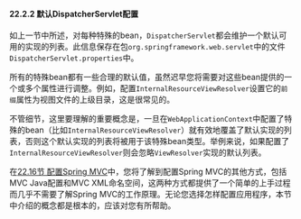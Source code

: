 #### 22.2.2 默认DispatcherServlet配置

如上一节中所述，对每种特殊的bean，`DispatcherServlet`都会维护一个默认可用的实现的列表。此信息保存在包`org.springframework.web.servlet`中的文件`DispatcherServlet.properties`中。

所有的特殊bean都有一些合理的默认值，虽然迟早您将需要对这些bean提供的一个或多个属性进行调整。例如，配置`InternalResourceViewResolver`设置它的`前缀`属性为视图文件的上级目录，这是很常见的。

不管细节，这里要理解的重要概念是，一旦在`WebApplicationContext`中配置了特殊的bean（比如`InternalResourceViewResolver`）就有效地覆盖了默认实现的列表，否则这个默认实现的列表将被用于该特殊bean类型。举例来说，如果配置了`InternalResourceViewResolver`则会忽略`ViewResolver`实现的默认列表。

在[22.16节 配置Spring MVC](22.16.Configuring_Spring_MVC.md)中，您将了解到配置Spring MVC的其他方式，包括MVC Java配置和MVC XML命名空间，这两种方式都提供了一个简单的上手过程而几乎不需要了解Spring MVC的工作原理。无论您选择怎样配置应用程序，本节中介绍的概念都是根本的，应该对您有所帮助。

